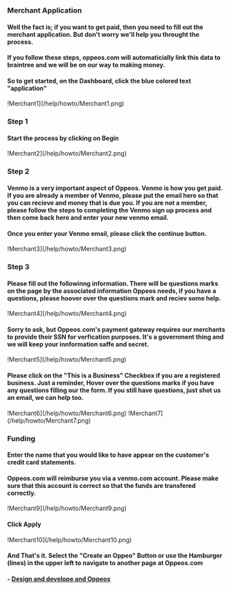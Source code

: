 ### Merchant Application

#### Well the fact is; if you want to get paid, then you need to fill out the merchant application.  But don't worry we'll help you throught the process.

#### If you follow these steps, oppeos.com will automaticially link this data to braintree and we will be on our way to making money.

#### So to get started, on the Dashboard, click the blue colored text "application"

!Merchant1](/help/howto/Merchant1.png)

### Step 1

#### Start the process by clicking on Begin

!Merchant2](/help/howto/Merchant2.png)

### Step 2 

#### Venmo is a very important aspect of Oppeos.  Venmo is how you get paid.  If you are already a member of Venmo, please put the email here so that you can recieve and money that is due you.  If you are not a member, please follow the steps to completing the Venmo sign up process and then come back here and enter your new venmo email.

####  Once you enter your Venmo email, please click the continue button.

!Merchant3](/help/howto/Merchant3.png)

### Step 3

#### Please fill out the followinng information.  There will be questions marks on the page by the associated information Oppeos needs, if you have a questions, please hoover over the questions mark and reciev some help.


!Merchant4](/help/howto/Merchant4.png)

#### Sorry to ask, but Oppeos.com's payment gateway requires our merchants to provide their SSN for verfication purposes.  It's a government thing and we will keep your innformation saffe and secret.

!Merchant5](/help/howto/Merchant5.png)

#### Please click on the "This is a Business" Checkbox if you are a registered business.  Just a reminder, Hover over the questions marks if you have any questions filling our the form.  If you still have questions, just shot us an email, we can help too.

!Merchant6](/help/howto/Merchant6.png)
!Merchant7](/help/howto/Merchant7.png)

### Funding

#### Enter the name that you would like to have appear on the customer's credit card statements.

#### Oppeos.com will reimburse you via a venmo.com account.  Please make sure that this account is correct so that the funds are transfered correctly.

!Merchant9](/help/howto/Merchant9.png)

#### Click Apply

!Merchant10](/help/howto/Merchant10.png)

#### And That's it.  Select the "Create an Oppeo" Button or use the Hamburger (lines) in the upper left to navigate to another page at Oppeos.com

#### - [Design and develope and Oppeos](/help/now-what/oppeos.md)
